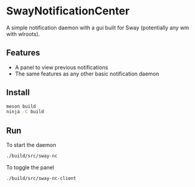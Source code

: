 # SwayNotificationCenter

A simple notification daemon with a gui built for Sway (potentially any wm with wlroots).

## Features

- A panel to view previous notifications
- The same features as any other basic notification daemon

## Install

```zsh
meson build
ninja -C build
```

## Run

To start the daemon

```zsh
./build/src/sway-nc
```

To toggle the panel

```zsh
./build/src/sway-nc-client
```

